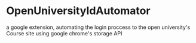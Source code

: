 # OpenUniversityIdAutomator
a google extension, automating the login proccess to the open university's Course site
using google chrome's storage API
